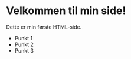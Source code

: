 <html>
<head>
    <title>Min første HTML-side</title>
</head>
<body>
    <h1>Velkommen til min side!</h1>
    <p>Dette er min første HTML-side.</p>
    <ul>
        <li>Punkt 1</li>
        <li>Punkt 2</li>
        <li>Punkt 3</li>
    </ul>
</body>
</html>
